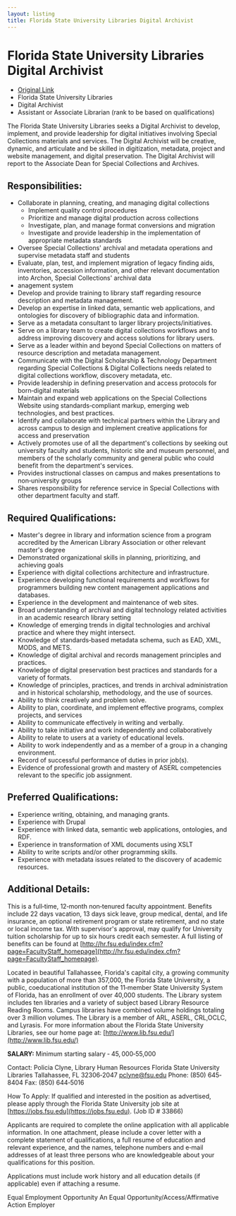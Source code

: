 ```yaml
---
layout: listing
title: Florida State University Libraries Digital Archivist
---
```


# Florida State University Libraries Digital Archivist

*  [Original Link](http://www.lib.fsu.edu/files/pdfs/employment/Digital_Archivist.pdf)
*  Florida State University Libraries
*  Digital Archivist
*  Assistant or Associate Librarian (rank to be based on qualifications)

The Florida State University Libraries seeks a Digital Archivist to develop, implement, and provide leadership for digital initiatives involving Special Collections materials and services. The Digital Archivist will be creative, dynamic, and articulate and be skilled in digitization, metadata, project and website management, and digital preservation. The Digital Archivist will report to the Associate Dean for Special Collections and Archives.


## Responsibilities:
*  Collaborate in planning, creating, and managing digital collections
    *  Implement quality control procedures
    *  Prioritize and manage digital production across collections
    *  Investigate, plan, and manage format conversions and migration
    *  Investigate and provide leadership in the implementation of appropriate metadata standards
*  Oversee Special Collections' archival and metadata operations and supervise metadata staff and students
*  Evaluate, plan, test, and implement migration of legacy finding aids, inventories, accession information, and other relevant documentation into Archon, Special Collections' archival data
*  anagement system
*  Develop and provide training to library staff regarding resource description and metadata management.
*  Develop an expertise in linked data, semantic web applications, and ontologies for discovery of bibliographic data and information.
*  Serve as a metadata consultant to larger library projects/initiatives.
*  Serve on a library team to create digital collections workflows and to address improving discovery and access solutions for library users.
*  Serve as a leader within and beyond Special Collections on matters of resource description and metadata management.
*  Communicate with the Digital Scholarship & Technology Department regarding Special Collections & Digital Collections needs related to digital collections workflow, discovery metadata, etc.
*  Provide leadership in defining preservation and access protocols for born‐digital materials
*  Maintain and expand web applications on the Special Collections Website using standards‐compliant markup, emerging web technologies, and best practices.
*  Identify and collaborate with technical partners within the Library and across campus to design and implement creative applications for access and preservation
*  Actively promotes use of all the department's collections by seeking out university faculty and students, historic site and museum personnel, and members of the scholarly community and general public who could benefit from the department's services.
*  Provides instructional classes on campus and makes presentations to non‐university groups
*  Shares responsibility for reference service in Special Collections with other department faculty and staff.


## Required Qualifications:
*  Master's degree in library and information science from a program accredited by the American Library Association or other relevant master's degree
*  Demonstrated organizational skills in planning, prioritizing, and achieving goals
*  Experience with digital collections architecture and infrastructure.
*  Experience developing functional requirements and workflows for programmers building new content management applications and databases.
*  Experience in the development and maintenance of web sites.
*  Broad understanding of archival and digital technology related activities in an academic research library setting
*  Knowledge of emerging trends in digital technologies and archival practice and where they might intersect.
*  Knowledge of standards‐based metadata schema, such as EAD, XML, MODS, and METS.
*  Knowledge of digital archival and records management principles and practices.
*  Knowledge of digital preservation best practices and standards for a variety of formats.
*  Knowledge of principles, practices, and trends in archival administration and in historical scholarship, methodology, and the use of sources.
*  Ability to think creatively and problem solve.
*  Ability to plan, coordinate, and implement effective programs, complex projects, and services
*  Ability to communicate effectively in writing and verbally.
*  Ability to take initiative and work independently and collaboratively
*  Ability to relate to users at a variety of educational levels.
*  Ability to work independently and as a member of a group in a changing environment.
*  Record of successful performance of duties in prior job(s).
*  Evidence of professional growth and mastery of ASERL competencies relevant to the specific job assignment.


## Preferred Qualifications:
*  Experience writing, obtaining, and managing grants.
*  Experience with Drupal
*  Experience with linked data, semantic web applications, ontologies, and RDF.
*  Experience in transformation of XML documents using XSLT
*  Ability to write scripts and/or other programming skills.
*  Experience with metadata issues related to the discovery of academic resources.


## Additional Details:
This is a full‐time, 12‐month non‐tenured faculty appointment. Benefits include 22 days vacation, 13 days sick leave, group medical, dental, and life insurance, an optional retirement program or state retirement, and no state or local income tax. With supervisor's approval, may qualify for University tuition scholarship for up to six hours credit each semester. A full listing of benefits can be found at [http://hr.fsu.edu/index.cfm?page=FacultyStaff_homepage](http://hr.fsu.edu/index.cfm?page=FacultyStaff_homepage).

Located in beautiful Tallahassee, Florida's capital city, a growing community with a population of more than 357,000, the Florida State University, a public, coeducational institution of the 11‐member State University System of Florida, has an enrollment of over 40,000 students. The Library system includes ten libraries and a variety of subject based Library Resource Reading Rooms. Campus libraries have combined volume holdings totaling over 3 million volumes. The Library is a member of ARL, ASERL, CRL,OCLC, and Lyrasis. For more information about the Florida State University Libraries, see our home page at: [http://www.lib.fsu.edu/](http://www.lib.fsu.edu/)


**SALARY:** Minimum starting salary ‐ $45,000‐$55,000


Contact:
Policia Clyne, Library Human Resources
Florida State University Libraries
Tallahassee, FL 32306‐2047
pclyne@fsu.edu
Phone: (850) 645‐8404
Fax: (850) 644‐5016


How To Apply:
If qualified and interested in the position as advertised, please apply through the Florida State University job site at [https://jobs.fsu.edu](https://jobs.fsu.edu). (Job ID # 33866)

Applicants are required to complete the online application with all applicable information. In one attachment, please include a cover letter with a complete statement of qualifications, a full resume of education and relevant experience, and the names, telephone numbers and e‐mail addresses of at least three persons who are knowledgeable about your qualifications for this position.

Applications must include work history and all education details (if applicable) even if attaching a resume.


Equal Employment Opportunity
An Equal Opportunity/Access/Affirmative Action Employer